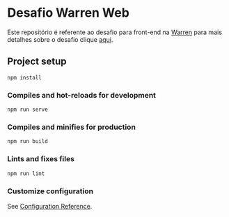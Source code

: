 # Desafio Warren Web

Este repositório é referente ao desafio para front-end na [Warren](https://github.com/warrenbrasil) para mais detalhes sobre o desafio clique [aqui](https://github.com/warrenbrasil/desafio-warren-web).

## Project setup

```
npm install
```

### Compiles and hot-reloads for development

```
npm run serve
```

### Compiles and minifies for production

```
npm run build
```

### Lints and fixes files

```
npm run lint
```

### Customize configuration

See [Configuration Reference](https://cli.vuejs.org/config/).
